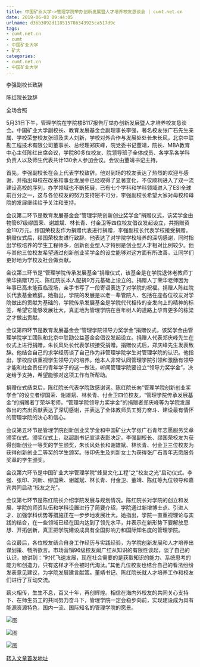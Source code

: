 ```yaml
---
title: 中国矿业大学->管理学院举办创新发展暨人才培养校友恳谈会 | cumt.net.cn
date: 2019-06-03 09:44:05
urlname: d3bb3092d118515786343925ca517d9c
tags: 
- cumt.net.cn
- cumt
- 中国矿业大学
- 矿大
categories:
- cumt.net.cn
- 中国矿业大学
---
```



李强副校长致辞

陈红院长致辞

全场合照

5月31日下午，管理学院在学院楼B117报告厅举办创新发展暨人才培养校友恳谈会。中国矿业大学副校长、教育发展基金会副理事长李强，著名校友张广石先生亲属、学校荣誉校友张印及夫人刘新，学校对外合作与发展处处长朱长风，北京中联勘工程技术有限公司董事长、总经理郑庆峰，院党委书记董靖，院长、MBA教育中心主任陈红出席会议，学院80多位校友、院领导班子全体成员、各学系各学科负责人以及师生代表共计130余人参加会议。会议由董靖书记主持。

首先，李强副校长在会上代表学校致辞。他对到场的校友表达了热烈的欢迎与感谢，并指出母校在改革和事业发展中已经取得了显著变化，不仅顺利进入了双一流建设高校的序列，办学领域也不断拓展，已有七个学科和学科领域进入了ESI全球前百分之一，这与各位校友的努力支持密不可分，李强副校长希望大家对母校和母院的发展继续给予关注和支持。

会议第二环节是教育发展基金会“管理学院创新创业奖学金”捐赠仪式，该奖学金由物管87级缪国荣、谢雄斌、林长青、付金卫等四位校友倡议发起设立，共捐赠资金110万元。缪国荣校友作为捐赠代表进行捐赠，李强副校长代表学校接受捐赠。捐赠仪式后，缪国荣校友进行致辞。他表达了对学院学校培养的深切感谢，同时指出学校培养的学生工程师多，创新创业型人才特别是创业型人才相对比例较少。他与其他三位校友希望通过创新创业奖学金的设立能够对这方面有所改善，让同学们更好地为学校及社会做贡献。

会议第三环节是“管理学院传承发展基金”捐赠仪式，该基金是在学院退休老教师丁荣华捐赠1万元、陈红院长本人配捐9万元基础上设立的。捐赠人丁荣华老师因为年事已高未能莅临现场，亲手书写了一段寄语表达了对学院的祝福。捐赠人陈红院长代表基金致辞。她指出，学院的发展是以老一辈管院人、包括在座各位校友对学院做出的贡献为基础的，学院传承发展基金是学院代代相传的奋发向上的精神的标签，希望它能够发展壮大，真正地为管理学院在百年树人的道路上孕育更多的栋梁之才做出贡献。

会议第四环节是教育发展基金会“管理学院领导力奖学金”捐赠仪式，该奖学金由管理学院学工团队和北京中联勘公益基金会倡议发起设立。捐赠人代表郑庆峰先生在仪式上进行捐赠，朱长风处长代表学校接受捐赠。捐赠仪式后，郑庆峰先生发表致辞。他结合自己的求学经历谈了自己作为非管理学院学生对管理学院的认识。他指出，学校应该重视学生领导力的培养。他本人非常认同管理学院引领和激励有领导才能和社会责任的青年学子的这一做法，听闻管理学院要设立“领导力奖学金”，决定给予支持，希望能够对这项工作有所帮助。

捐赠仪式结束后，陈红院长代表学院致感谢词。陈红院长向“管理学院创新创业奖学金”的设立者缪国荣、谢雄斌、林长青、付金卫四位校友，“管理学院传承发展基金”的捐赠者丁荣华老师，“管理学院领导力奖学金”的捐赠者郑庆峰等为学院发展做出的杰出贡献表达了深切感谢，并表达了全体教师员工努力奋斗、建设最有情怀的管理学院的决心和信心。

会议第五环节是管理学院创新创业奖学金和中国矿业大学张广石青年志愿服务奖章颁奖仪式。颁奖仪式上，赵超副书记宣读表彰决定。李强副校长、缪国荣校友为获得创新创业一等奖的学生颁奖，朱长风处长和谢雄斌、林长青、付金卫三位校友为获得创新创业二等奖的学生颁奖。张印先生及刘新女士为获得张广石青年志愿服务奖章的学生颁奖。

会议第六环节是中国矿业大学管理学院“蜂巢文化工程”之“校友之光”启动仪式。李强、张印、刘新、缪国荣、谢雄斌、林长青、付金卫、董靖、陈红等九位领导和嘉宾共同启动“校友之光”。

会议第七环节是陈红院长介绍学院发展与规划情况。陈红院长对学院的创立和发展、学院的师资队伍和学科设置进行了简要介绍，学院通过新增博士点、引进人才、加强学科优势等措施正在一步步地发展壮大。她指出，学院一直重视理论与实践的结合，在一些领域已经在国内达到了领先水平，并表示在新形势下要解放思想、开拓创新，真正把学院建设成具有全国影响力和国际知名度的管理学院。

会议最后，各位校友结合自身工作经历与实践经验，为学院创新发展和人才培养出谋划策、畅所欲言。市场营销96级校友阚广红从知识的有限性谈起，谈了自己的认识，她讲到：“时代飞速发展，现在社会需要的是获取知识的能力、系统思考的能力和创造力，只有这样才不会被时代淘汰。”其他几位校友也结合自己的看法纷纷发表意见建议，为学院发展建言献策。董靖书记、陈红院长就人才培养工作和校友们进行了互动交流。

薪火相传，生生不息，百又十年，再创辉煌。相信在海内外校友的共同关心支持下、在师生员工的共同努力奋斗下，管理学院一定会稳步向前，实现建设成为具有能源资源特色，国内一流、国际知名的管理学院的愿景。



![图](http://xwzx.cumt.edu.cn/_upload/article/images/41/96/d612b1764c5ab12da0ba1066b353/f24e77b9-b360-42bc-ac26-1c6bf2c1d34f.jpg)

![图](http://xwzx.cumt.edu.cn/_upload/article/images/41/96/d612b1764c5ab12da0ba1066b353/e9d16a1f-aa0a-43d8-8219-a571d56d8556.jpg)

![图](http://xwzx.cumt.edu.cn/_upload/article/images/41/96/d612b1764c5ab12da0ba1066b353/04ed6878-caed-42f9-b091-9994251b5c93.jpg)

[转入文章首发地址](http://xwzx.cumt.edu.cn/0d/d2/c523a527826/page.htm)